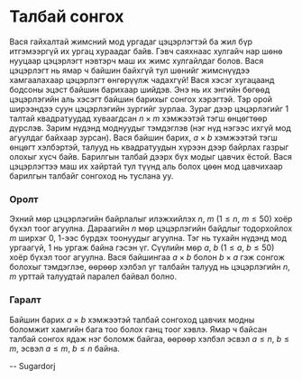 Талбай сонгох
=============
Вася гайхалтай жимсний мод ургадаг цэцэрлэгтэй ба жил бүр итгэмээргүй их ургац хураадаг байв. Гэвч саяхнаас хулгайч нар шѳнѳ нууцаар цэцэрлэгт нэвтэрч маш их жимс хулгайлдаг болов. Вася цэцэрлэгт нь ямар ч байшин байхгүй тул шѳнийг жимснүүдээ хамгаалахаар цэцэрлэгт ѳнгѳрүүлж чадахгүй! Вася хэсэг хугацаанд бодсоны эцэст байшин барихаар шийдэв. Энэ нь их энгийн бѳгѳѳд цэцэрлэгийн аль хэсэгт байшин барихыг сонгох хэрэгтэй. Тэр орой ширээндээ суун цэцэрлэгийн зургийг зурлаа. Зураг дээр цэцэрлэгийг $1$ талтай квадратуудад хуваагдсан $n × m$ хэмжээтэй тэгш ѳнцѳгтѳѳр дүрслэв. Зарим нүдэнд моднуудыг тэмдэглэв (нэг нүд нэгээс ихгүй мод агуулдаг байхаар зурсан). Вася байшин барих, $a × b$ хэмжээтэй тэгш ѳнцѳгт хэлбэртэй, талууд нь квадратуудын хүрээн дээр байрлах газрыг олохыг хүсч байв. Барилгын талбай дээрх бүх модыг цавчих ёстой. Вася цэцэрлэгтээ маш их хайртай тул түүнд аль болох цѳѳн мод цавчихаар барилгын талбайг сонгоход нь туслана уу. 

### Оролт
Эхний мѳр цэцэрлэгийн байрлалыг илэжхийлэх $n$, $m$ ($1 ≤ n$, $m ≤ 50$) хоёр бүхэл тоог агуулна. Дараагийн $n$ мѳр цэцэрлэгийн байдлыг тодорхойлох $m$ ширхэг $0$, $1$-ээс бүрдэх тоонуудыг агуулна. Тэг нь тухайн нүдэнд мод ургаагүй, $1$ нь ургаж байна гэсэн үг. Сүүлийн мѳр $a$, $b$ ($1 ≤ a$, $b ≤ 50$) хоёр бүхэл тоог агуулна. Вася байшингаа $a × b$ болон $b × a$ гэж сонгож болохыг тэмдэглэе, ѳѳрѳѳр хэлбэл уг талбайн талууд нь цэцэрлэгийн $n$, $m$ урттай талуудтай паралел байвал болно. 

### Гаралт
Байшин барих $a × b$ хэмжээтэй талбай сонгоход цавчих модны боломжит хамгийн бага тоо болох ганц тоог хэвлэ. Ямар ч байсан талбай сонгох ядаж нэг боломж байгаа, ѳѳрѳѳр хэлбэл эсвэл $a ≤ n$, $b ≤ m$, эсвэл $a ≤ m$, $b ≤ n$ байна.

-- Sugardorj
